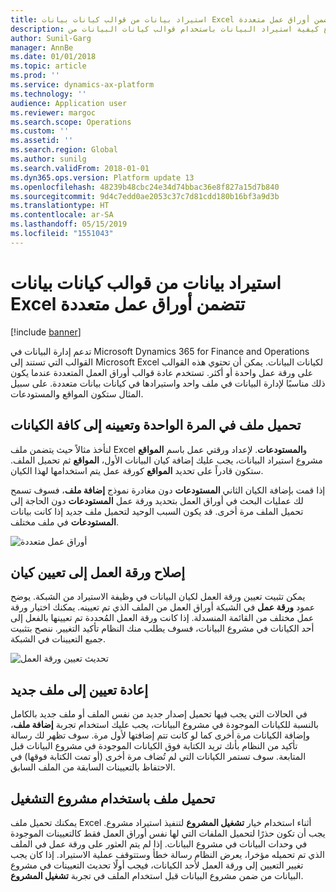 ```yaml
---
title: استيراد بيانات من قوالب كيانات بيانات Excel تتضمن أوراق عمل متعددة
description: يصف هذا الموضوع كيفية استيراد البيانات باستخدام قوالب كيانات البيانات من Excel إلى Microsoft Dynamics 365 for Finance and Operations.
author: Sunil-Garg
manager: AnnBe
ms.date: 01/01/2018
ms.topic: article
ms.prod: ''
ms.service: dynamics-ax-platform
ms.technology: ''
audience: Application user
ms.reviewer: margoc
ms.search.scope: Operations
ms.custom: ''
ms.assetid: ''
ms.search.region: Global
ms.author: sunilg
ms.search.validFrom: 2018-01-01
ms.dyn365.ops.version: Platform update 13
ms.openlocfilehash: 48239b48cbc24e34d74bbac36e8f827a15d7b840
ms.sourcegitcommit: 9d4c7edd0ae2053c37c7d81cdd180b16bf3a9d3b
ms.translationtype: HT
ms.contentlocale: ar-SA
ms.lasthandoff: 05/15/2019
ms.locfileid: "1551043"
---
```

# <a name="import-data-from-excel-data-entity-templates-that-have-multiple-worksheets"></a>استيراد بيانات من قوالب كيانات بيانات Excel تتضمن أوراق عمل متعددة

[!include [banner](../includes/banner.md)]

تدعم إدارة البيانات في Microsoft Dynamics 365 for Finance and Operations القوالب التي تستند إلى Microsoft Excel لكيانات البيانات. يمكن أن تحتوي هذه القوالب على ورقة عمل واحدة أو أكثر. تستخدم عادة قوالب أوراق العمل المتعددة عندما يكون ذلك مناسبًا لإدارة البيانات في ملف واحد واستيرادها في كيانات بيانات متعددة. على سبيل المثال ستكون المواقع والمستودعات.

## <a name="upload-a-file-once-and-map-it-to-all-entities"></a>تحميل ملف في المرة الواحدة وتعيينه إلى كافة الكيانات
لنأخذ مثالاً حيث يتضمن ملف Excel ورقتي عمل باسم **المواقع‏‎** و**المستودعات**. لإعداد مشروع استيراد البيانات، يجب عليك إضافة كيان البيانات الأول، **المواقع** ثم تحميل الملف. ستكون قادراً على تحديد **المواقع** كورقة عمل يتم استخدامها لهذا الكيان.

إذا قمت بإضافة الكيان الثاني **المستودعات** دون مغادرة نموذج **إضافة ملف**، فسوف تسمح لك عمليات البحث في أوراق العمل بتحديد ورقة عمل **المستودعات** دون الحاجة إلى تحميل الملف مرة أخرى. قد يكون السبب الوحيد لتحميل ملف جديد إذا كانت بيانات **المستودعات** في ملف مختلف.

![أوراق عمل متعددة](./media/AddFileMultipleWorkSheets.png)

## <a name="fix-worksheet-to-entity-mapping"></a>إصلاح ورقة العمل إلى تعيين كيان

يمكن تثبيت تعيين ورقة العمل لكيان البيانات في وظيفة الاستيراد من الشبكة. يوضح عمود **ورقة عمل** في الشبكة أوراق العمل من الملف الذي تم تعيينه. يمكنك اختيار ورقة عمل مختلف من القائمة المنسدلة. إذا كانت ورقة العمل المُحددة تم تعيينها بالفعل إلى أحد الكيانات في مشروع البيانات، فسوف يطلب منك النظام تأكيد التغيير. ننصح بتثبيت جميع التعيينات في الشبكة.

![تحديث تعيين ورقة العمل](./media/UpdateMappings.png)

## <a name="re-map-to-a-new-file"></a>إعادة تعيين إلى ملف جديد

في الحالات التي يجب فيها تحميل إصدار جديد من نفس الملف أو ملف جديد بالكامل بالنسبة للكيانات الموجودة في مشروع البيانات، يجب عليك استخدام تجربة **إضافة ملف**، وإضافة الكيانات مرة أخرى كما لو كانت تتم إضافتها لأول مرة. سوف تظهر لك رسالة تأكيد من النظام بأنك تريد الكتابة فوق الكيانات الموجودة في مشروع البيانات قبل المتابعة. سوف تستمر الكيانات التي لم تُضاف مرة أخرى (أو تمت الكتابة فوقها) في الاحتفاظ بالتعيينات السابقة من الملف السابق.

## <a name="upload-a-file-using-run-project"></a>تحميل ملف باستخدام مشروع التشغيل

يمكنك تحميل ملف Excel أثناء استخدام خيار **تشغيل المشروع** لتنفيذ استيراد مشروع. يجب أن تكون حذرًا لتحميل الملفات التي لها نفس أوراق العمل فقط كالتعيينات الموجودة في وحدات البيانات في مشروع البيانات. إذا لم يتم العثور على ورقة عمل في الملف الذي تم تحميله مؤخرا، يعرض النظام رسالة خطأ وستتوقف عملية الاستيراد. إذا كان يجب تغيير التعيين إلى ورقة العمل لأحد الكيانات، فيجب أولًا تحديث التعيينات في مشروع البيانات من ضمن مشروع البيانات قبل استخدام الملف في تجربة **تشغيل المشروع**.
